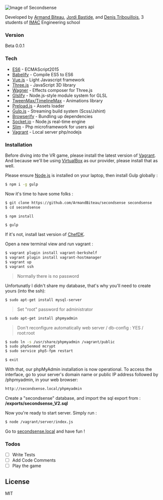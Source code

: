 ![Image of Secondsense](http://armandbiteau.com/secondsense.png)

Developed by [Armand Biteau](https://www.armandbiteau.com), [Jordi Bastide](https://www.jordi-bastide.com), and [Denis Tribouillois](https://fr.linkedin.com/pub/denis-tribouillois/b8/585/b39), 3 students of [IMAC](http://www.ingenieur-imac.fr/) Engineering school

### Version
Beta 0.0.1

### Tech

* [ES6](https://nodejs.org/en/docs/es6/) - ECMAScript2015
* [Babelify](https://github.com/babel/babelify) - Compile ES5 to ES6
* [Vue.js](http://vuejs.org/) - Light Javascript framework
* [Three.js](http://threejs.org/) - JavaScript 3D library
* [Wagner](https://github.com/spite/Wagner) - Effects composer for Three.js
* [Glslify](https://github.com/stackgl/glslify) - Node.js-style module system for GLSL
* [TweenMax/TimelineMax](https://greensock.com/gsap) - Animations library
* [Preload.js](http://www.createjs.com/preloadjs) - Assets loader
* [Gulp.js](http://gulpjs.com/) - Streaming build system (Scss/Jshint)
* [Browserify](http://browserify.org/) - Bundling up dependencies
* [Socket.io](http://socket.io/) - Node.js real-time engine
* [Slim](http://www.slimframework.com/) - Php microframework for users api
* [Vagrant](https://www.vagrantup.com/) - Local server php/nodejs

### Installation

Before diving into the VR game, please install the latest version of [Vagrant](https://www.vagrantup.com/). And because we'll be using [VirtualBox](https://www.virtualbox.org) as our provider, please install that as well.

Please ensure [Node.js](https://nodejs.org/en) is installed on your laptop, then install Gulp globally :
```sh
$ npm i -g gulp
```

Now it's time to have some folks :
```sh
$ git clone https://github.com/ArmandBiteau/secondsense secondsense
$ cd secondsense

$ npm install

$ gulp
```

If it's not, install last version of [ChefDK](https://downloads.chef.io/chef-dk/mac/).

Open a new terminal view and run vagrant :
```sh
$ vagrant plugin install vagrant-berkshelf
$ vagrant plugin install vagrant-hostmanager
$ vagrant up
$ vagrant ssh
```

> Normally there is no password

Unfortunatly I didn't share my database, that's why you'll need to create yours (into the ssh):
```sh
$ sudo apt-get install mysql-server
```
> Set "root" password for administrator

```sh
$ sudo apt-get install phpmyadmin
```
> Don't reconfigure automatically web server / db-config : YES / root:root

```sh
$ sudo ln -s /usr/share/phpmyadmin /vagrant/public
$ sudo php5enmod mcrypt
$ sudo service php5-fpm restart

$ exit
```

With that, our phpMyAdmin installation is now operational. To access the interface, go to your server's domain name or public IP address followed by /phpmyadmin, in your web browser:

```sh
http://secondsense.local/phpmyadmin
```

Create a "secondsense" database, and import the sql export from : **/exports/secondsense_V2.sql**

Now you're ready to start server. Simply run :
```sh
$ node /vagrant/server/index.js
```

Go to [secondsense.local](http://secondsense.local) and have fun !

### Todos

 - [ ] Write Tests
 - [ ] Add Code Comments
 - [ ] Play the game

License
----

MIT
